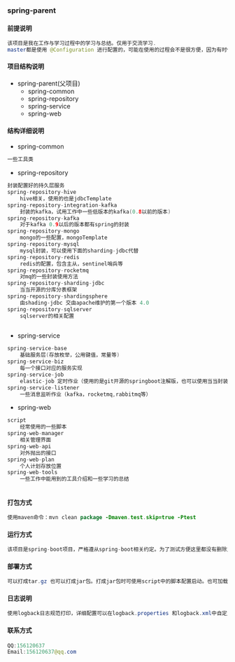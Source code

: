 ### spring-parent
#### 前提说明
```java
该项目是我在工作与学习过程中的学习与总结。仅用于交流学习.
master都是使用 @Configuration 进行配置的，可能在使用的过程会不是很方便，因为有时候只想引入一些model，并不想引入一些配置，所以使用xml进行配置还是有很大好处的。等有时间我会在分支上增加一版使用xml进行配置的版本。
```
#### 项目结构说明
- spring-parent(父项目)
    - spring-common
    - spring-repository
    - spring-service
    - spring-web
    
#### 结构详细说明
- spring-common
```java
一些工具类
```
- spring-repository
```java
封装配置好的持久层服务
spring-repository-hive
    hive相关，使用的也是jdbcTemplate
spring-repository-integration-kafka
    封装的kafka，试用工作中一些低版本的kafka(0.8以前的版本)
spring-repository-kafka
    对于kafka 0.9以后的版本都有spring的封装
spring-repository-mongo
    mongo的一些配置，mongoTemplate 
spring-repository-mysql
    mysql封装，可以使用下面的sharding-jdbc代替
spring-repository-redis
    redis的配置，包含主从，sentinel哨兵等
spring-repository-rocketmq
    对mq的一些封装使用方法
spring-repository-sharding-jdbc
    当当开源的分库分表框架
spring-repository-shardingsphere
    由shading-jdbc 交由apache维护的第一个版本 4.0
spring-repository-sqlserver
    sqlserver的相关配置
    
```
- spring-service
```java
spring-service-base
    基础服务层(存放枚举，公用键值，常量等)
spring-service-biz
    每一个接口对应的服务实现
spring-service-job
    elastic-job 定时作业（使用的是git开源的springboot注解版，也可以使用当当封装的springboot版本。）
spring-service-listener
    一些消息监听作业（kafka，rocketmq,rabbitmq等）            
```

- spring-web
```java
script
    经常使用的一些脚本
spring-web-manager
    相关管理界面
spring-web-api
    对外抛出的接口  
spring-web-plan
    个人计划存放位置    
spring-web-tools
    一些工作中能用到的工具介绍和一些学习的总结   
    
```
#### 打包方式
```java
使用maven命令：mvn clean package -Dmaven.test.skip=true -Ptest
```

#### 运行方式
```java
该项目是spring-boot项目，严格遵从spring-boot相关约定。为了测试方便这里都没有删除主类 XXXApplication，在相互引用的时候可能会出现无法注入Bean的问题，只需将引入包的XXXApplication删除即可，这也是springboot自动扫描XXXApplication下包的原因。
```
#### 部署方式
```java
可以打成tar.gz 也可以打成jar包。打成jar包时可使用script中的脚本配置启动。也可加载外部配置properties文件。个人建议打成tar包。tar包的虚拟机配置可以在项目下的  项目名/bin/properties/* 修改 。启动脚本在 /项目名/bin/*
```
#### 日志说明
```java
使用logback日志规范打印，详细配置可以在logback.properties 和logback.xml中自定义
```
#### 联系方式
```java
QQ:156120637
Email:156120637@qq.com
```    